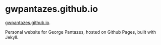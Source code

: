 # gwpantazes.github.io

[gwpantazes.github.io](https://gwpantazes.github.io).

Personal website for George Pantazes, hosted on Github Pages, built with Jekyll.
